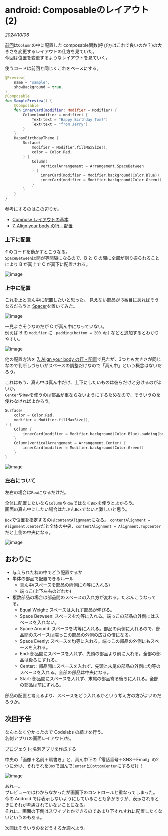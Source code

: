 # android: Composableのレイアウト (2)

<i>2024/10/06</i>

[前回](20241004-and.md)は`Column`の中に配置した composable関数(呼び方はこれで良いのか？)の大きさを変更するレイアウトの仕方を見ていた。  
今回は位置を変更するようなレイアウトを見ていく。

使うコードは前回と同じくこれをベースにする。

```kotlin
@Preview(
    name = "sample",
    showBackground = true,
)
@Composable
fun SamplePreview() {
    @Composable
    fun innerCard(modifier: Modifier = Modifier) {
        Column(modifier = modifier) {
            Text(text = "Happy Birthday Tom!")
            Text(text = "from Jerry")
        }
    }
    HappyBirthdayTheme {
        Surface(
            modifier = Modifier.fillMaxSize(),
            color = Color.Red,
        ) {
            Column(
                verticalArrangement = Arrangement.SpaceBetween
            ) {
                innerCard(modifier = Modifier.background(Color.Blue))
                innerCard(modifier = Modifier.background(Color.Green))
            }
        }
    }
}
```

参考にするのはこの辺りか。

* [Compose レイアウトの基本](https://developer.android.com/develop/ui/compose/layouts/basics?hl=ja)
* [7. Align your body の行 - 配置](https://developer.android.com/codelabs/jetpack-compose-layouts?hl=ja#6)

### 上下に配置

↑のコードを動かすとこうなる。  
`SpaceBetween`は間が等間隔になるので、B と C の間に全部が割り振られることにより B が真上で C が真下に配置される。

![image](20241006a-1.png)

### 上中に配置

これを上と真ん中に配置したいと思った。
見えない部品が 3番目にあればそうなるだろうと [Spacer](https://developer.android.com/reference/kotlin/androidx/compose/foundation/layout/package-summary#Spacer(androidx.compose.ui.Modifier))を置いてみた。

![image](20241006a-2.png)

一見よさそうなのだが C が真ん中になっていない。  
例えば B の `modifier` に `.padding(bottom = 200.dp)` などと追加するとわかりやすい。

![image](20241006a-3.png)

他の配置方法を [7. Align your body の行 - 配置](https://developer.android.com/codelabs/jetpack-compose-layouts?hl=ja#6)で見たが、3つとも大きさが同じなので判断しづらいがスペースの調整だけなので「真ん中」という概念はないだろう。

これはもう、真ん中は真ん中だけ、上下にしたいものは彼らだけと分けるのがよいか。  
`Center`や`Raw`を使うのは部品が重ならないようにするためなので、そういうのを使わなければよかろう。

```kotlin
Surface(
    color = Color.Red,
    modifier = Modifier.fillMaxSize(),
) {
    Column {
        innerCard(modifier = Modifier.background(Color.Blue).padding(bottom=200.dp))
    }
    Column(verticalArrangement = Arrangement.Center) {
        innerCard(modifier = Modifier.background(Color.Green))
    }
}
```

![image](20241006a-4.png)

### 左右について

左右の場合は`Row`になるだけだ。

全体に配置したいなら`Column`や`Row`ではなく`Box`を使うとよかろう。  
画面の真ん中にしたい場合はたぶん`Box`でないと難しいと思う。

`Box`で位置を指定するのは`contentAlignment`になる。
`contentAlignment = Alignment.Center`だと全体の中央、`contentAlignment = Alignment.TopCenter`だと上側の中央になる。

![image](20241006a-5.png)

## おわりに

* 与えられた枠の中でどう配置するか
* 単体の部品で配置できるルール
  * 真ん中(スペースを部品の両側に均等に入れる)
  * 端っこ(上下左右のどれか)
* 複数部品の場合は部品間のスペースの入れ方が変わる。たぶんこうなってる。
  * Equal Weight: スペースは入れず部品が伸びる。
  * Space Between: スペースを均等に入れる。端っこの部品の外側にはスペースを入れない。
  * Space Around: スペースを均等に入れる。部品の両側に入れるので、部品間のスペースは端っこの部品の外側の広さの倍になる。
  * Space Evenly: スペースを均等に入れる。端っこの部品の外側にもスペースを入れる。
  * End: 部品間にスペースを入れず、先頭の部品より前に入れる。全部の部品は後ろにずれる。
  * Center: : 部品間にスペースを入れず、先頭と末尾の部品の外側に均等のスペースを入れる。全部の部品は中央になる。
  * Start: 部品間にスペースを入れず、末尾の部品寄る後ろに入れる。全部の部品は前にずれる。

部品の配置と考えるより、スペースをどう入れるかという考え方の方がよいのだろうか。

## 次回予告

なんとなく分かったので Codelabs の続きを行う。  
名刺アプリ(の画面レイアウト)だ。

[プロジェクト:名刺アプリを作成する](https://developer.android.com/codelabs/basic-android-kotlin-compose-business-card?hl=ja&continue=https%3A%2F%2Fdeveloper.android.com%2Fcourses%2Fpathways%2Fandroid-basics-compose-unit-1-pathway-3%3Fhl%3Dja%23codelab-https%3A%2F%2Fdeveloper.android.com%2Fcodelabs%2Fbasic-android-kotlin-compose-business-card#0)

中央の「画像＋名前＋肩書き」と、真ん中下の「電話番号＋SNS＋Email」の2つに分け、それぞれを`Box`で囲んで`Center`と`BottomCenter`にするだけ！

![image](20241006a-6.png)

あれー。  
プレビューではわからなかったが画面下のコントロールと重なってしまった。  
今の Android では表示しないようにしていることも多かろうが、表示されるときにそれが考慮されていないことになる。  
それに、画面の下側はスワイプとかできるのであまり下すれすれに配置したくないというのもある。

次回はそういうのをどうするか調べよう。
